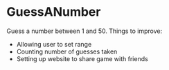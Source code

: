 # GuessANumber
Guess a number between 1 and 50. 
Things to improve:
  - Allowing user to set range 
  - Counting number of guesses taken
  - Setting up website to share game with friends
